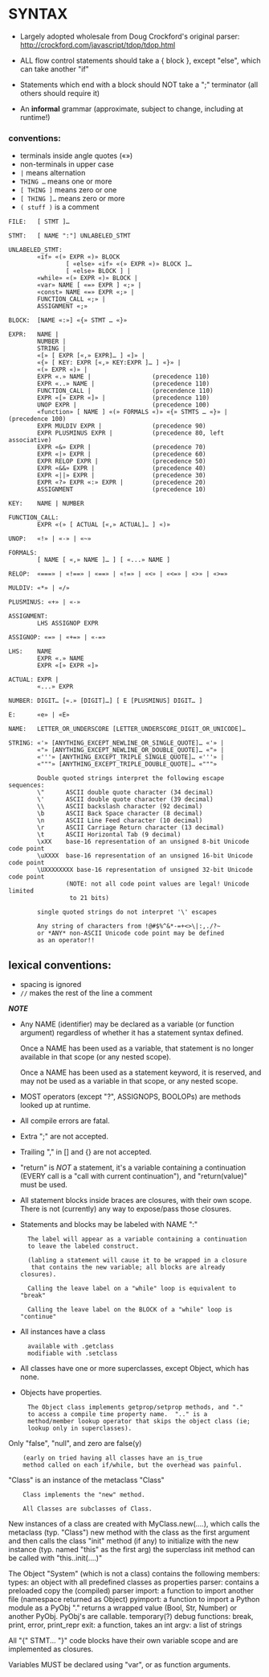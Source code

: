 # SYNTAX

* Largely adopted wholesale from Doug Crockford's original parser:
        http://crockford.com/javascript/tdop/tdop.html

* ALL flow control statements should take a { block },
        except "else", which can take another "if"

* Statements which end with a block should NOT take a ";" terminator
        (all others should require it)

* An **informal** grammar
        (approximate, subject to change, including at runtime!)

### conventions:

* terminals inside angle quotes («»)
* non-terminals in upper case
* `|` means alternation
* `THING …` means one or more
* `[ THING ]` means zero or one
* `[ THING ]…` means zero or more
* `( stuff )` is a comment

```
FILE:   [ STMT ]…

STMT:   [ NAME ":"] UNLABELED_STMT

UNLABELED_STMT:
        «if» «(» EXPR «)» BLOCK
                [ «else» «if» «(» EXPR «)» BLOCK ]…
                [ «else» BLOCK ] |
        «while» «(» EXPR «)» BLOCK |
        «var» NAME [ «=» EXPR ] «;» |
        «const» NAME «=» EXPR «;» |
        FUNCTION_CALL «;» |
        ASSIGNMENT «;»

BLOCK:  [NAME «:»] «{» STMT … «}»

EXPR:   NAME |
        NUMBER |
        STRING |
        «[» [ EXPR [«,» EXPR]… ] «]» |
        «{» [ KEY: EXPR [«,» KEY:EXPR ]… ] «}» |
        «(» EXPR «)» |
        EXPR «.» NAME |                 (precedence 110)
        EXPR «..» NAME |                (precedence 110)
        FUNCTION_CALL |                 (precendence 110)
        EXPR «[» EXPR «]» |             (precedence 110)
        UNOP EXPR |                     (precedence 100)
        «function» [ NAME ] «(» FORMALS «)» «{» STMTS … «}» | (precedence 100)
        EXPR MULDIV EXPR |              (precedence 90)
        EXPR PLUSMINUS EXPR |           (precedence 80, left associative)
        EXPR «&» EXPR |                 (precedence 70)
        EXPR «|» EXPR |                 (precedence 60)
        EXPR RELOP EXPR |               (precedence 50)
        EXPR «&&» EXPR |                (precedence 40)
        EXPR «||» EXPR |                (precedence 30)
        EXPR «?» EXPR «:» EXPR |        (precedence 20)
        ASSIGNMENT                      (precedence 10)

KEY:    NAME | NUMBER

FUNCTION_CALL:
        EXPR «(» [ ACTUAL [«,» ACTUAL]… ] «)»

UNOP:   «!» | «-» | «~»

FORMALS:
        [ NAME [ «,» NAME ]… ] [ «...» NAME ]

RELOP:  «===» | «!==» | «==» | «!=» | «<» | «<=» | «>» | «>=»

MULDIV: «*» | «/»

PLUSMINUS: «+» | «-»

ASSIGNMENT:
        LHS ASSIGNOP EXPR

ASSIGNOP: «=» | «+=» | «-=»

LHS:    NAME
        EXPR «.» NAME
        EXPR «[» EXPR «]»

ACTUAL: EXPR |
        «...» EXPR

NUMBER: DIGIT… [«.» [DIGIT]…] [ E [PLUSMINUS] DIGIT… ]

E:      «e» | «E»

NAME:   LETTER_OR_UNDERSCORE [LETTER_UNDERSCORE_DIGIT_OR_UNICODE]…

STRING: «'» [ANYTHING_EXCEPT_NEWLINE_OR_SINGLE_QUOTE]… «'» |
        «"» [ANYTHING_EXCEPT_NEWLINE_OR_DOUBLE_QUOTE]… «"» |
        «'''» [ANYTHING_EXCEPT_TRIPLE_SINGLE_QUOTE]… «'''» |
        «"""» [ANYTHING_EXCEPT_TRIPLE_DOUBLE_QUOTE]… «"""»

        Double quoted strings interpret the following escape sequences:
        \"      ASCII double quote character (34 decimal)
        \'      ASCII double quote character (39 decimal)
        \\      ASCII backslash character (92 decimal)
        \b      ASCII Back Space character (8 decimal)
        \n      ASCII Line Feed character (10 decimal)
        \r      ASCII Carriage Return character (13 decimal)
        \t      ASCII Horizontal Tab (9 decimal)
        \xXX    base-16 representation of an unsigned 8-bit Unicode code point
        \uXXXX  base-16 representation of an unsigned 16-bit Unicode code point
        \UXXXXXXXX base-16 representation of unsigned 32-bit Unicode code point
                (NOTE: not all code point values are legal! Unicode limited
                 to 21 bits)

        single quoted strings do not interpret '\' escapes

        Any string of characters from !@#$%^&*-=+<>\|:,./?~
        or *ANY* non-ASCII Unicode code point may be defined
        as an operator!!
```

## lexical conventions:

* spacing is ignored
* `//` makes the rest of the line a comment

***NOTE***

* Any NAME (identifier) may be declared as a variable (or function argument)
   regardless of whether it has a statement syntax defined.

   Once a NAME has been used as a variable, that statement is no
   longer available in that scope (or any nested scope).

   Once a NAME has been used as a statement keyword, it is reserved,
   and may not be used as a variable in that scope, or any nested scope.

* MOST operators (except "?", ASSIGNOPS, BOOLOPs)
        are methods looked up at runtime.

* All compile errors are fatal.

* Extra ";" are not accepted.

* Trailing "," in [] and {} are not accepted.

* "return" is *NOT* a statement, it's a variable containing a
        continuation (EVERY call is a "call with current continuation"),
        and "return(value)" must be used.

* All statement blocks inside braces are closures, with their own scope.
        There is not (currently) any way to expose/pass those closures.

* Statements and blocks may be labeled with NAME ":"

        The label will appear as a variable containing a continuation
        to leave the labeled construct.

        (labling a statement will cause it to be wrapped in a closure
         that contains the new variable; all blocks are already closures).

        Calling the leave label on a "while" loop is equivalent to "break"

        Calling the leave label on the BLOCK of a "while" loop is "continue"

* All instances have a class

        available with .getclass
        modifiable with .setclass

* All classes have one or more superclasses, except Object, which has none.

* Objects have properties.

        The Object class implements getprop/setprop methods, and "."
        to access a compile time property name.  ".." is a
        method/member lookup operator that skips the object class (ie;
        lookup only in superclasses).

Only "false", "null", and zero are false(y)

        (early on tried having all classes have an is_true
        method called on each if/while, but the overhead was painful.

"Class" is an instance of the metaclass "Class"

        Class implements the "new" method.

        All Classes are subclasses of Class.

New instances of a class are created with MyClass.new(....),
        which calls the metaclass (typ. "Class") new method with the class
                as the first argument
        and then calls the class "init" method (if any) to initialize
                with the new instance (typ. named "this" as the first arg)
        the superclass init method can be called with "this..init(....)"

The Object "System" (which is not a class) contains the following members:
        types: an object with all predefined classes as properties
        parser: contains a preloaded copy the (compiled) parser
        import: a function to import another file (namespace returned as Object)
        pyimport: a function to import a Python module as a PyObj
                "." returns a wrapped value (Bool, Str, Number)
                or another PyObj.  PyObj's are callable.
        temporary(?) debug functions: break, print, error, print_repr
        exit: a function, takes an int
        argv: a list of strings

All "{" STMT... "}" code blocks have their own variable scope
        and are implemented as closures.

Variables MUST be declared using "var", or as function arguments.
